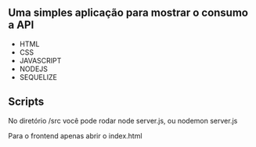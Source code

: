 ## Uma simples aplicação para mostrar o consumo a API

 * HTML
 * CSS
 * JAVASCRIPT
 * NODEJS
 * SEQUELIZE

## Scripts

No diretório /src você pode rodar node server.js, ou nodemon server.js

Para o frontend apenas abrir o index.html
